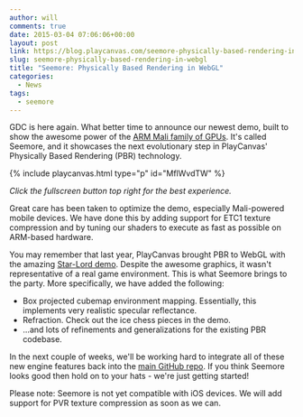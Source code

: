 ```yaml
---
author: will
comments: true
date: 2015-03-04 07:06:06+00:00
layout: post
link: https://blog.playcanvas.com/seemore-physically-based-rendering-in-webgl/
slug: seemore-physically-based-rendering-in-webgl
title: "Seemore: Physically Based Rendering in WebGL"
categories:
  - News
tags:
  - seemore
---
```


GDC is here again. What better time to announce our newest demo, built to show the awesome power of the [ARM Mali family of GPUs](<https://en.wikipedia.org/wiki/Mali_(processor)>). It's called Seemore, and it showcases the next evolutionary step in PlayCanvas' Physically Based Rendering (PBR) technology.

{% include playcanvas.html type="p" id="MflWvdTW" %}

_Click the fullscreen button top right for the best experience._

Great care has been taken to optimize the demo, especially Mali-powered mobile devices. We have done this by adding support for ETC1 texture compression and by tuning our shaders to execute as fast as possible on ARM-based hardware.

You may remember that last year, PlayCanvas brought PBR to WebGL with the amazing [Star-Lord demo](https://playcanv.as/p/SA7hVBLt). Despite the awesome graphics, it wasn't representative of a real game environment. This is what Seemore brings to the party. More specifically, we have added the following:

- Box projected cubemap environment mapping. Essentially, this implements very realistic specular reflectance.
- Refraction. Check out the ice chess pieces in the demo.
- ...and lots of refinements and generalizations for the existing PBR codebase.

In the next couple of weeks, we'll be working hard to integrate all of these new engine features back into the [main GitHub repo](https://github.com/playcanvas/engine). If you think Seemore looks good then hold on to your hats - we're just getting started!

Please note: Seemore is not yet compatible with iOS devices. We will add support for PVR texture compression as soon as we can.
